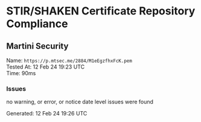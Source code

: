 # STIR/SHAKEN Certificate Repository Compliance

## Martini Security

Name: `https://p.mtsec.me/2884/M1eEgzfhxFcK.pem`\
Tested At: 12 Feb 24 19:23 UTC\
Time: 90ms

### Issues

no warning, or error, or notice date level issues were found

Generated: 12 Feb 24 19:26 UTC